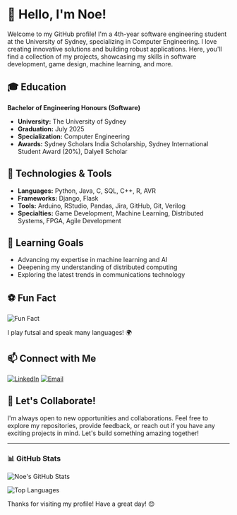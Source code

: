 <!--
**noejacob7/noejacob7** is a ✨ _special_ ✨ repository because its `README.md` (this file) appears on your GitHub profile.

Here are some ideas to get you started:

- 🔭 I’m currently working on ...
- 🌱 I’m currently learning ...
- 👯 I’m looking to collaborate on ...
- 🤔 I’m looking for help with ...
- 💬 Ask me about ...
- 📫 How to reach me: ...
- 😄 Pronouns: ...
- ⚡ Fun fact: ...
-->

# 👋 Hello, I'm Noe!

Welcome to my GitHub profile! I'm a 4th-year software engineering student at the University of Sydney, specializing in Computer Engineering. I love creating innovative solutions and building robust applications. Here, you'll find a collection of my projects, showcasing my skills in software development, game design, machine learning, and more.

## 🎓 Education

**Bachelor of Engineering Honours (Software)**
- **University:** The University of Sydney
- **Graduation:** July 2025
- **Specialization:** Computer Engineering
- **Awards:** Sydney Scholars India Scholarship, Sydney International Student Award (20%), Dalyell Scholar

## 🔧 Technologies & Tools

- **Languages:** Python, Java, C, SQL, C++, R, AVR
- **Frameworks:** Django, Flask
- **Tools:** Arduino, RStudio, Pandas, Jira, GitHub, Git, Verilog
- **Specialties:** Game Development, Machine Learning, Distributed Systems, FPGA, Agile Development

## 🌟 Learning Goals

- Advancing my expertise in machine learning and AI
- Deepening my understanding of distributed computing
- Exploring the latest trends in communications technology

## ⚽ Fun Fact

![Fun Fact](https://i.imgur.com/Y7UivKh.gif) 

I play futsal and speak many languages! 🌍

## 📫 Connect with Me

[![LinkedIn](https://img.shields.io/badge/LinkedIn-0A66C2?style=for-the-badge&logo=linkedin&logoColor=white)](https://www.linkedin.com/in/noejacob)
[![Email](https://img.shields.io/badge/Email-D14836?style=for-the-badge&logo=gmail&logoColor=white)](mailto:noecjacob02@gmail.com)

## 🚀 Let's Collaborate!

I'm always open to new opportunities and collaborations. Feel free to explore my repositories, provide feedback, or reach out if you have any exciting projects in mind. Let's build something amazing together!

---

### 📊 GitHub Stats

![Noe's GitHub Stats](https://github-readme-stats.vercel.app/api?username=noejacob7&show_icons=true&theme=radical)

![Top Languages](https://github-readme-stats.vercel.app/api/top-langs/?username=noejacob7&layout=compact&theme=radical)

Thanks for visiting my profile! Have a great day! 😊
